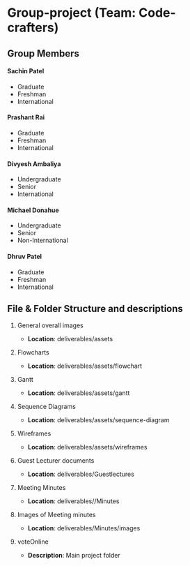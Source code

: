 # Group-project (Team: Code-crafters)

## Group Members
#### Sachin Patel  
* Graduate 
* Freshman
* International
#### Prashant Rai  
* Graduate 
* Freshman
* International
#### Divyesh Ambaliya  
* Undergraduate
* Senior
* International
#### Michael Donahue
* Undergraduate
* Senior
* Non-International
#### Dhruv Patel  
* Graduate 
* Freshman
* International


## File & Folder Structure and descriptions

1) General overall images
    - **Location**: deliverables/assets

2) Flowcharts
    - **Location**: deliverables/assets/flowchart

3) Gantt
    - **Location**: deliverables/assets/gantt

4) Sequence Diagrams
    - **Location**: deliverables/assets/sequence-diagram

5) Wireframes
    - **Location**: deliverables/assets/wireframes

6) Guest Lecturer documents
    - **Location**: deliverables/Guestlectures

7) Meeting Minutes
    - **Location**: deliverables//Minutes

8) Images of Meeting minutes
    - **Location**: deliverables/Minutes/images

9) voteOnline
    - **Description**: Main project folder